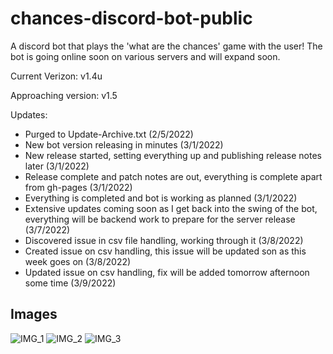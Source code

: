 # chances-discord-bot-public
A discord bot that plays the 'what are the chances' game with the user! The bot is going online soon on various servers and will expand soon.

Current Verizon: v1.4u

Approaching version: v1.5

Updates:
- Purged to Update-Archive.txt (2/5/2022)
- New bot version releasing in minutes (3/1/2022)
- New release started, setting everything up and publishing release notes later (3/1/2022)
- Release complete and patch notes are out, everything is complete apart from gh-pages (3/1/2022)
- Everything is completed and bot is working as planned (3/1/2022)
- Extensive updates coming soon as I get back into the swing of the bot, everything will be backend work to prepare for the server release (3/7/2022)
- Discovered issue in csv file handling, working through it (3/8/2022)
- Created issue on csv handling, this issue will be updated son as this week goes on (3/8/2022)
- Updated issue on csv handling, fix will be added tomorrow afternoon some time (3/9/2022)

## Images


![IMG_1](https://user-images.githubusercontent.com/68622369/152055608-7f0e1b1b-c4b0-4c67-b02e-4c07848b415e.png)
![IMG_2](https://user-images.githubusercontent.com/68622369/152055616-fdf35a26-7a49-436a-a552-330369f4faa6.png)
![IMG_3](https://user-images.githubusercontent.com/68622369/152055622-c574f0c2-9e56-4d66-9e65-bf76ccbabfdb.png)
